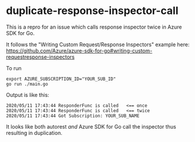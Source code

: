 # duplicate-response-inspector-call

This is a repro for an issue which calls response inspector twice in Azure SDK for Go.

It follows the "Writing Custom Request/Response Inspectors" example here: https://github.com/Azure/azure-sdk-for-go#writing-custom-requestresponse-inspectors

To run

```
export AZURE_SUBSCRIPTION_ID="YOUR_SUB_ID"
go run ./main.go
```

Output is like this:

```
2020/05/11 17:43:44 ResponderFunc is called   <== once
2020/05/11 17:43:44 ResponderFunc is called   <== twice
2020/05/11 17:43:44 Got Subscription: YOUR_SUB_NAME
```

It looks like both autorest *and* Azure SDK for Go call the inspector thus resulting in duplication.
